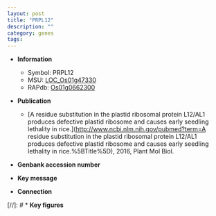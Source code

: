 ```yaml
---
layout: post
title: "PRPL12"
description: ""
category: genes
tags: 
---
```


* **Information**  
    + Symbol: PRPL12  
    + MSU: [LOC_Os01g47330](http://rice.uga.edu/cgi-bin/ORF_infopage.cgi?orf=LOC_Os01g47330)  
    + RAPdb: [Os01g0662300](http://rapdb.dna.affrc.go.jp/viewer/gbrowse_details/irgsp1?name=Os01g0662300)  

* **Publication**  
    + [A residue substitution in the plastid ribosomal protein L12/AL1 produces defective plastid ribosome and causes early seedling lethality in rice.](http://www.ncbi.nlm.nih.gov/pubmed?term=A residue substitution in the plastid ribosomal protein L12/AL1 produces defective plastid ribosome and causes early seedling lethality in rice.%5BTitle%5D), 2016, Plant Mol Biol.

* **Genbank accession number**  

* **Key message**  

* **Connection**  

[//]: # * **Key figures**  


